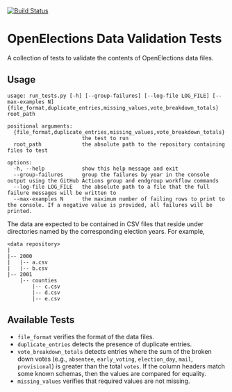 [![Build Status](https://github.com/openelections/openelections-data-tests/actions/workflows/unit_tests.yml/badge.svg?branch=main)](https://github.com/openelections/openelections-data-tests/actions/workflows/unit_tests.yml?query=branch%3Amain)

# OpenElections Data Validation Tests
A collection of tests to validate the contents of OpenElections data files.

## Usage
```
usage: run_tests.py [-h] [--group-failures] [--log-file LOG_FILE] [--max-examples N] {file_format,duplicate_entries,missing_values,vote_breakdown_totals} root_path

positional arguments:
  {file_format,duplicate_entries,missing_values,vote_breakdown_totals}
                        the test to run
  root_path             the absolute path to the repository containing files to test

options:
  -h, --help            show this help message and exit
  --group-failures      group the failures by year in the console output using the GitHub Actions group and endgroup workflow commands
  --log-file LOG_FILE   the absolute path to a file that the full failure messages will be written to
  --max-examples N      the maximum number of failing rows to print to the console. If a negative value is provided, all failures will be printed.
```

The data are expected to be contained in CSV files that reside under
directories named by the corresponding election years.  For example,

```
<data repository>
|
|-- 2000
|   |-- a.csv
|   |-- b.csv
|-- 2001
    |-- counties
        |-- c.csv
        |-- d.csv
        |-- e.csv
```

## Available Tests
* `file_format` verifies the format of the data files.
* `duplicate_entries` detects the presence of duplicate entries.
* `vote_breakdown_totals` detects entries where the sum of the broken down votes (e.g., `absentee`, `early_voting`, `election_day`, `mail`, `provisional`) is greater than the total `votes`.  If the column headers match some known schemas, then the values are compared for equality.
* `missing_values` verifies that required values are not missing.
